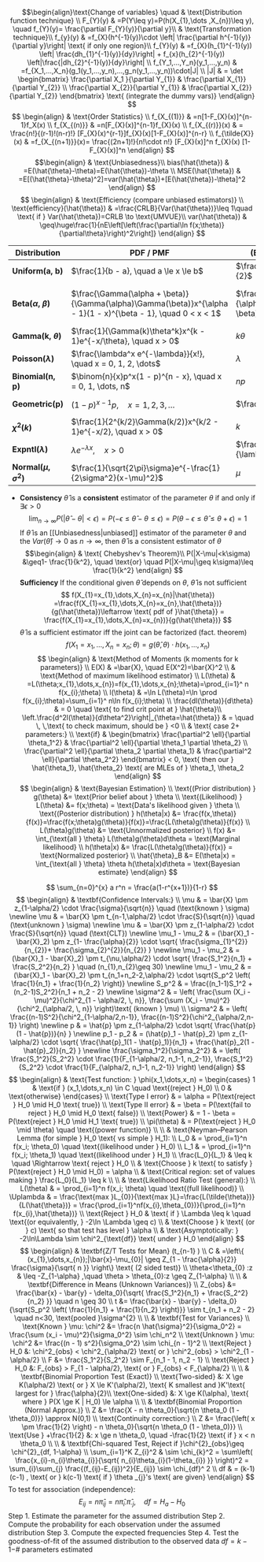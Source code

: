 $$\begin{align}\text{Change of variables} \quad  & \text{Distribution function technique} \\
 F_{Y}(y) & =P(Y\leq y)=P(h(X_{1},\dots ,X_{n})\leq y), \quad f_{Y}(y)= \frac{\partial F_{Y}(y)}{\partial y}\\
 & \text{Transformation technique}\\
f_{y}(y) & =f_{X}(h^{-1}(y))\cdot \left|  \frac{\partial h^{-1}(y)}{\partial y}\right| \text{ if only one region}\\
f_{Y}(y) & =f_{X}(h_{1}^{-1}(y)) \left| \frac{dh_{1}^{-1}(y)}{dy}\right| + f_{x}(h_{2}^{-1}(y)) \left|\frac{|dh_{2}^{-1}(y)}{dy}\right| \\
f_{Y_1,...,Y_n}(y_1,...,y_n) & =f_{X_1,...,X_n}(g_1(y_1,...,y_n),...,g_n(y_1,...,y_n))\cdot|J| \\
|J| & = \det
\begin{bmatrix}
\frac{\partial X_1 }{\partial Y_{1}} & \frac{\partial X_{1}}{\partial Y_{2}} \\
\frac{\partial X_{2}}{\partial Y_{1}} & \frac{\partial X_{2}}{\partial Y_{2}} 
\end{bmatrix} \text{ (integrate the dummy vars)}
\end{align}
$$
$$
\begin{align} 
 & \text{Order Statistics} \\
f_{X_{(1)}} & =n[1-F_{X}(x)]^{n-1}f_X(x) \\
f_{X_{(n)}} & =n[F_{X}(x)]^{n-1}f_{X}(x) \\
f_{X_{(r)}}(x) & = \frac{n!}{(r-1)!(n-r)!} [F_{X}(x)^{r-1}]f_{X}(x)[1-F_{X}(x)]^{n-r} \\
f_{\tilde{X}}(x)  & =f_{X_{(n+1)}}(x)= \frac{(2n+1)!}{n!\cdot n!} [F_{X}(x)]^n f_{X}(x) [1-F_{X}(x)]^n
\end{align}
$$
$$\begin{align}
  & \text{Unbiasedness}\\
bias(\hat{\theta}) & =E(\hat{\theta}-\theta)=E(\hat{\theta})-\theta \\
 MSE(\hat{\theta}) & =E[(\hat{\theta}-\theta)^2]=var(\hat{\theta})+[E(\hat{\theta})-\theta]^2
\end{align}
$$
$$
\begin{align}
 & \text{Efficiency (compare unbiased estimators)} \\
\text{efficiency}(\hat{\theta}) & =\frac{CRLB}{Var(\hat{\theta})}\leq 1\quad \text{ if } Var(\hat{\theta})=CRLB \to \text{UMVUE}\\
var(\hat{\theta}) & \geq\huge\frac{1}{nE\left[\left(\frac{\partial\ln f(x;\theta)}{\partial\theta}\right)^2\right]} 
\end{align}
$$

| **Distribution**            | **PDF / PMF**                                                                                                  | **(E(X))**                      | **E(X²)**                                                         | **(Var(X))**                                                 |
| --------------------------- | -------------------------------------------------------------------------------------------------------------- | ------------------------------- | ----------------------------------------------------------------- | ------------------------------------------------------------ |
| **Uniform(a, b)**           | $\frac{1}{b - a}, \quad a \le x \le b$                                                                         | $\frac{a + b}{2}$               | $\frac{a^2 + ab + b^2}{3}$                                        | $\frac{(b - a)^2}{12}$                                       |
| **Beta($\alpha$, $\beta$)** | $\frac{\Gamma(\alpha + \beta)}{\Gamma(\alpha)\Gamma(\beta)}x^{\alpha - 1}(1 - x)^{\beta - 1}, \quad 0 < x < 1$ | $\frac{\alpha}{\alpha + \beta}$ | $\frac{\alpha(\alpha + 1)}{(\alpha + \beta)(\alpha + \beta + 1)}$ | $\frac{\alpha\beta}{(\alpha + \beta)^2(\alpha + \beta + 1)}$ |
| **Gamma(k, $\theta$)**      | $\frac{1}{\Gamma(k)\theta^k}x^{k - 1}e^{-x/\theta}, \quad x > 0$                                               | $k\theta$                       | $k(k + 1)\theta^2$                                                | $k\theta^2$                                                  |
| **Poisson($\lambda$)**      | $\frac{\lambda^x e^{-\lambda}}{x!}, \quad x = 0, 1, 2, \dots$                                                  | $\lambda$                       | $\lambda(\lambda + 1)$                                            | $\lambda$                                                    |
| **Binomial(n, p)**          | $\binom{n}{x}p^x(1 - p)^{n - x}, \quad x = 0, 1, \dots, n$                                                     | $np$                            | $np(1 - p) + np^2$                                                | $np(1 - p)$                                                  |
| **Geometric(p)**            | $(1 - p)^{x - 1}p, \quad x = 1, 2, 3, \dots$                                                                   | $\frac{1}{p}$                   | $\frac{2 - p}{p^2}$                                               | $\frac{1 - p}{p^2}$                                          |
| **$\chi^2(k)$**             | $\frac{1}{2^{k/2}\Gamma(k/2)}x^{k/2 - 1}e^{-x/2}, \quad x > 0$                                                 | $k$                             | $k(k + 2)$                                                        | $2k$                                                         |
| **Expntl($\lambda$)**       | $\lambda e^{-\lambda x}, \quad x > 0$                                                                          | $\frac{1}{\lambda}$             | $\frac{2}{\lambda^2}$                                             | $\frac{1}{\lambda^2}$                                        |
| **Normal($\mu,\sigma^2$)**  | $\frac{1}{\sqrt{2\pi}\sigma}e^{-\frac{1}{2\sigma^2}(x-\mu)^2}$                                                 | $\mu$                           | $\mu^2+\sigma^2$                                                  | $\sigma^2$                                                   |

- **Consistency**
$\hat{\theta}$ is a **consistent** estimator of the parameter $\theta$ if and only if  $\exists\epsilon>0$
$$
\lim_{ n \to \infty } P(|\hat{\theta}-\theta|<\epsilon)=P(-\epsilon\leq \hat{\theta}-\theta\leq \epsilon ) 
  = P( \theta - \epsilon \leq \hat{\theta} \leq \theta + \epsilon ) =1
$$
If $\hat{\theta}$ is an [[Unbiasedness|unbiased]] estimator of the parameter $\theta$ and the $Var(\hat{\theta})\to0$ as $n\to \infty$, then $\hat{\theta}$ is a consistent estimator of $\theta$
$$\begin{align} 
 & \text{
Chebyshev's Theorem}\\
P(|X-\mu|<k\sigma) &\geq1- \frac{1}{k^2}, \quad  \text{or} \quad P(|X-\mu|\geq k\sigma)\leq \frac{1}{k^2}
\end{align}
$$
**Sufficiency**
If the conditional given $\hat{\theta}$ depends on $\theta$, $\hat{\theta}$ is not sufficient
$$
f(X_{1}=x_{1},\dots,X_{n}=x_{n}|\hat{\theta})  =\frac{f(X_{1}=x_{1},\dots,X_{n}=x_{n},\hat{\theta})}{g(\hat{\theta})\leftarrow \text{ pdf of }\hat{\theta}} = \frac{f(X_{1}=x_{1},\dots,X_{n}=x_{n})}{g(\hat{\theta})}
$$
$\hat{\theta}$ is a sufficient estimator iff the joint can be factorized (fact. theorem)
$$
f(X_{1}=x_{1},\dots,X_{n}=x_{n};\theta)=g(\hat{\theta},\theta) \cdot h(x_{1},\dots ,x_{n})
$$
$$
\begin{align}
 & \text{Method of Moments        (k moments for k parameters)} \\
E(X) & =\bar{X}, \quad E(X^2)=\bar{X}^2 \\
 & \text{Method of maximum likelihood estimator} \\
L(\theta) & =L(\theta;x_{1},\dots,x_{n})=f(x_{1},\dots,x_{n};\theta)=\prod_{i=1}^ n f(x_{i};\theta) \\
l(\theta) & =\ln L(\theta)=\ln \prod f(x_{i};\theta)=\sum_{i=1}^ n\ln f(x_{i};\theta) \\
\frac{dl(\theta)}{d\theta} & = 0 \quad \text{ to find crit point at } \hat{\theta}\\
\left.\frac{d^2l(\theta)}{d\theta^2}\right|_{\theta=\hat{\theta}} & = \quad \, \,\text{ to check maximum, should be } <0 \\
 & \text{ case 2+ parameters:} \\
 \text{if}  & \begin{bmatrix}
\frac{\partial^2 \ell}{\partial \theta_1^2} & \frac{\partial^2 \ell}{\partial \theta_1 \partial \theta_2} \\
\frac{\partial^2 \ell}{\partial \theta_2 \partial \theta_1} & \frac{\partial^2 \ell}{\partial \theta_2^2}
\end{bmatrix} < 0, \text{ then our } \hat{\theta_1}, \hat{\theta_2} \text{ are MLEs of } \theta_1, \theta_2
\end{align}
$$
$$
\begin{align}  & \text{Bayesian Estimation} \\
 \text{(Prior distribution) } g(\theta) &= \text{Prior belief about } \theta \\ \text{(Likelihood) } L(\theta) &= f(x;\theta) = \text{Data's likelihood given } \theta \\ \text{(Posterior distribution) } h(\theta|x) &= \frac{f(x,\theta)}{f(x)}=\frac{f(x;\theta)g(\theta)}{f(x)}=\frac{L(\theta)g(\theta)}{f(x)} \\ L(\theta)g(\theta) &= \text{Unnormalized posterior} \\ f(x) &= \int_{\text{all } \theta} L(\theta)g(\theta)d\theta = \text{Marginal likelihood} \\ h(\theta|x) &= \frac{L(\theta)g(\theta)}{f(x)} = \text{Normalized posterior} \\ \hat{\theta}_B &= E(\theta|x) = \int_{\text{all } \theta} \theta h(\theta|x)d\theta = \text{Bayesian estimate} \end{align}
$$

$$
\sum_{n=0}^{x} a r^n = \frac{a(1-r^{x+1})}{1-r}
$$
$$
\begin{align}
 & \textbf{Confidence Intervals:} \\
 \mu  & = \bar{X} \pm z_{1-\alpha/2} \cdot \frac{\sigma}{\sqrt{n}} \quad (\text{known } \sigma)
\newline
\mu  & = \bar{X} \pm t_{n-1,\alpha/2} \cdot \frac{S}{\sqrt{n}} \quad (\text{unknown } \sigma)
\newline
\mu  & = \bar{X} \pm z_{1-\alpha/2} \cdot \frac{S}{\sqrt{n}} \quad (\text{CLT})
\newline
\mu_1 - \mu_2  & = (\bar{X}_1 - \bar{X}_2) \pm z_{1- \frac{\alpha}{2}} \cdot \sqrt{ \frac{\sigma_{1}^{2}}{n_{2}}+ \frac{\sigma_{2}^{2}}{n_{2}} }
\newline
\mu_1 - \mu_2  & = (\bar{X}_1 - \bar{X}_2) \pm t_{\nu,\alpha/2} \cdot \sqrt{ \frac{S_1^2}{n_1} + \frac{S_2^2}{n_2} }  \quad (n_{1},n_{2}\geq 30)
\newline
\mu_1 - \mu_2  & = (\bar{X}_1 - \bar{X}_2) \pm t_{n_1+n_2-2,\alpha/2} \cdot \sqrt{S_p^2 \left( \frac{1}{n_1} + \frac{1}{n_2} \right)}  
\newline
S_p^2  & = \frac{(n_1-1)S_1^2 + (n_2-1)S_2^2}{n_1 + n_2 - 2}
\newline
 \sigma^2  & =  \left( \frac{\sum (X_i - \mu)^2}{\chi^2_{1 - \alpha/2, \, n}}, \frac{\sum (X_i - \mu)^2}{\chi^2_{\alpha/2, \, n}} \right)\text{ (known } \mu)
 \\
\sigma^2  & = \left( \frac{(n-1)S^2}{\chi^2_{1-\alpha/2,n-1}}, \frac{(n-1)S^2}{\chi^2_{\alpha/2,n-1}} \right)
\newline 
p  & = \hat{p} \pm z_{1-\alpha/2} \cdot \sqrt{ \frac{\hat{p}(1 - \hat{p})}{n} }
\newline
p_1 - p_2  & = (\hat{p}_1 - \hat{p}_2) \pm z_{1-\alpha/2} \cdot \sqrt{ \frac{\hat{p}_1(1 - \hat{p}_1)}{n_1} + \frac{\hat{p}_2(1 - \hat{p}_2)}{n_2} }
\newline
\frac{\sigma_1^2}{\sigma_2^2}  & = \left( \frac{S_1^2}{S_2^2} \cdot \frac{1}{F_{1-\alpha/2, n_1-1, n_2-1}}, \frac{S_1^2}{S_2^2} \cdot \frac{1}{F_{\alpha/2, n_1-1, n_2-1}} \right)
\end{align}
$$
$$
\begin{align}
 & \text{Test function: } \phi(x_1,\dots,x_n) = 
 \begin{cases}
1 & \text{if } (x_1,\dots,x_n) \in C \quad \text{(reject } H_0) \\
0 & \text{otherwise}
\end{cases} \\
\text{Type I error} & = \alpha = P(\text{reject } H_0 \mid H_0 \text{ true}) \\
\text{Type II error} & = \beta = P(\text{fail to reject } H_0 \mid H_0 \text{ false}) \\
\text{Power} & = 1 - \beta = P(\text{reject } H_0 \mid H_1 \text{ true}) \\
\pi(\theta) & = P(\text{reject } H_0 \mid \theta) \quad \text{(power function)} \\
\\
 & \text{Neyman–Pearson Lemma (for simple } H_0 \text{ vs simple } H_1): \\
L_0 & = \prod_{i=1}^n f(x_i; \theta_0) \quad \text{(likelihood under } H_0) \\
L_1 & = \prod_{i=1}^n f(x_i; \theta_1) \quad \text{(likelihood under } H_1) \\
\frac{L_0}{L_1} & \leq k \quad \Rightarrow \text{ reject } H_0 \\
 & \text{Choose } k \text{ to satisfy } P(\text{reject } H_0 \mid H_0) = \alpha \\
 & \text{Critical region: set of values making } \frac{L_0}{L_1} \leq k \\
\\
 & \text{Likelihood Ratio Test (general):} \\
L(\theta) & = \prod_{i=1}^n f(x_i; \theta) \quad \text{(full likelihood)} \\
\Uplambda  & = \frac{\text{max }L_{0}}{\text{max }L}=\frac{L(\tilde{\theta})}{L(\hat{\theta})} = \frac{\prod_{i=1}^nf(x_{i},\theta_{0})}{\prod_{i=1}^n f(x_{i},\hat{\theta})} \\
\text{Reject } H_0 & \text{ if } \Lambda \leq k \quad \text{(or equivalently, } -2\ln \Lambda \geq c) \\
 & \text{Choose } k \text{ (or } c) \text{ so that test has level } \alpha \\
 & \text{Asymptotically: } -2\ln\Lambda \sim \chi^2_{\text{df}} \text{ under } H_0
\end{align}
$$
$$
\begin{align}
 & \textbf{Z/T Tests for Mean} (t_{n-1} ) \\
C & =\left\{ (x_{1},\dots,x_{n});|\bar{x}-\mu_{0}|  \geq Z_{1 - \frac{\alpha}{2}} \frac{\sigma}{\sqrt{ n }}  \right\} \text{ (2 sided test)} \\
\theta<\theta_{0} :z & \leq -Z_{1-\alpha} ,\quad \theta > \theta_{0}:z  \geq Z_{1-\alpha} \\ \\
 & \textbf{Difference in Means (Unknown Variances)} \\
Z_{obs} &= \frac{\bar{x} - \bar{y} - \delta_0}{\sqrt{ \frac{S_1^2}{n_1} + \frac{S_2^2}{n_2} }} \quad n \geq 30 \\
t &= \frac{\bar{x} - \bar{y} - \delta_0}{\sqrt{S_p^2 \left( \frac{1}{n_1} + \frac{1}{n_2} \right)}} \sim t_{n_1 + n_2 - 2} \quad n<30, \text{pooled }\sigma^{2} \\ \\
 & \textbf{Test for Variances} \\
\text{Known } \mu: \chi^2 &= \frac{n \hat{\sigma}^2}{\sigma_0^2} = \frac{\sum (x_i - \mu)^2}{\sigma_0^2} \sim \chi_n^2 \\
\text{Unknown } \mu: \chi^2 &= \frac{(n - 1) s^2}{\sigma_0^2} \sim \chi_{n - 1}^2 \\
\text{Reject } H_0 &: \chi^2_{obs} < \chi^2_{\alpha/2} \text{ or } \chi^2_{obs} > \chi^2_{1 - \alpha/2} \\ 
F &= \frac{S_1^2}{S_2^2} \sim F_{n_1 - 1, n_2 - 1} \\
\text{Reject } H_0 &: F_{obs} > F_{1 - \alpha/2}, \text{ or } F_{obs} < F_{\alpha/2} \\ \\
 & \textbf{Binomial Proportion Test (Exact)} \\
\text{Two-sided} &: X \ge K(\alpha/2) \text{ or } X \le K'(\alpha/2), \text{ K smallest and }K'\text{ largest for } \frac{\alpha}{2}\\
\text{One-sided} &: X \ge K(\alpha), \text{ where } P(X \ge K | H_0) \le \alpha \\ \\
 & \textbf{Binomial Proportion (Normal Approx.)} \\
Z &= \frac{X - n \theta_0}{\sqrt{n \theta_0 (1 - \theta_0)}} \approx N(0,1) \\
\text{Continuity correction:} \\
Z &= \frac{\left( x \pm \frac{1}{2} \right) - n \theta_0}{\sqrt{n \theta_0 (1 - \theta_0)}} \\
\text{Use } +\frac{1}{2} &: x \ge n \theta_0, \quad -\frac{1}{2} \text{ if } x < n \theta_0 \\ \\
 & \textbf{Chi-squared Test, Reject if }\chi^{2}_{obs}\geq \chi^{2}_{df, 1-\alpha} \\
\sum_{i=1}^K Z_{i}^2  &  \sim \chi_{k}^2 = \sum\left( \frac{x_{i}-n_{i}\theta_{i}}{\sqrt{ n_{i}\theta_{i}(1-\theta_{i}) }}  \right)^2 = \sum_{i}\sum_{j} \frac{(f_{ij}-E_{ij})^2}{E_{ij}} \sim \chi_{df}^ 2  \\
df & = (k-1)(c-1) , \text{ or } k(c-1) \text{ if } \theta _{j}'s \text{ are given}
\end{align}
$$
To test for association (independence):
$$
E_{ij}= n \hat{\pi}_{ij}=n\hat{\pi}_{i\cdot}\hat{\pi}_{\cdot j},\quad df = H_{a}-H_{0}
$$
Step 1. Estimate the parameter for the assumed distribution
Step 2. Compute the probability for each observation under the assumed distribution
Step 3. Compute the expected frequencies
Step 4. Test the goodness-of-fit of the assumed distribution to the observed data
$df=k-1-$# parameters estimated
